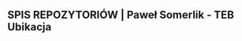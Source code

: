 SPIS REPOZYTORIÓW | Paweł Somerlik - TEB Ubikacja
-----------------------------------------------------
